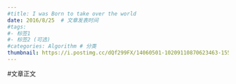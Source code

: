 ```yaml
---
#title: I was Born to take over the world  
date: 2016/8/25  # 文章发表时间
#tags:
#- 标签1
#- 标签2 (可选)
#categories: Algorithm # 分类
thumbnail: https://i.postimg.cc/dQf299FX/14060501-10209110870623463-1554721138-o-10209110870623463-2.png
---
```


#文章正文
